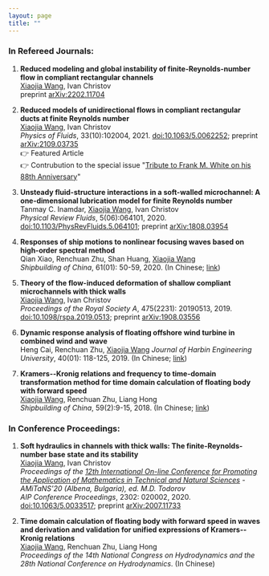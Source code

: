 ```yaml
---
layout: page
title: ""
---
```


### In Refereed Journals:

1. **Reduced modeling and global instability of finite-Reynolds-number flow in compliant rectangular channels**<br>
      <ins>Xiaojia Wang</ins>, Ivan Christov<br>
      preprint [arXiv:2202.11704](https://arxiv.org/abs/2202.11704)
      
2. **Reduced models of unidirectional flows in compliant rectangular ducts at finite Reynolds number**<br>
   <ins>Xiaojia Wang</ins>, Ivan Christov<br>
   *Physics of Fluids*, 33(10):102004, 2021. [doi:10.1063/5.0062252](https://aip.scitation.org/doi/10.1063/5.0062252); preprint [arXiv:2109.03735](https://arxiv.org/abs/2109.03735)<br>
   :point_right: Featured Article<br>
   :point_right: Contrubution to the special issue "[Tribute to Frank M. White on his 88th Anniversary](https://aip.scitation.org/topic/special-collections/fmw2021)"
   
3. **Unsteady fluid-structure interactions in a soft-walled microchannel: A one-dimensional lubrication model for finite Reynolds number**<br>
   Tanmay C. Inamdar, <ins>Xiaojia Wang</ins>, Ivan Christov<br>
   *Physical Review Fluids*, 5(06):064101, 2020. [doi:10.1103/PhysRevFluids.5.064101](https://journals.aps.org/prfluids/abstract/10.1103/PhysRevFluids.5.064101); preprint [arXiv:1808.03954](https://arxiv.org/abs/1808.03954)<br>
   
4. **Responses of ship motions to nonlinear focusing waves based on high-order spectral method**<br>
   Qian Xiao, Renchuan Zhu, Shan Huang, <ins>Xiaojia Wang</ins><br>
   *Shipbuilding of China*, 61(01): 50-59, 2020. (In Chinese; [link](https://kns.cnki.net/kcms/detail/detail.aspx?dbcode=CJFD&dbname=CJFDLAST2020&filename=ZGZC202001005&uniplatform=NZKPT&v=2-8Ulh5Zqx-MFLwLr9QVgrplJTSKWprOaEx-q8LqlmOoq1umZrz2EjsEAcX26mRB))
   
5. **Theory of the flow-induced deformation of shallow compliant microchannels with thick walls**<br>
   <ins>Xiaojia Wang</ins>, Ivan Christov<br>
   *Proceedings of the Royal Society A*, 475(2231): 20190513, 2019. [doi:10.1098/rspa.2019.0513](https://doi.org/10.1098/rspa.2019.0513); preprint [arXiv:1908.03556](https://arxiv.org/abs/1908.03556)
   
6. **Dynamic response analysis of floating offshore wind turbine in combined wind and wave**<br>
   Heng Cai, Renchuan Zhu, <ins>Xiaojia Wang</ins>
   *Journal of Harbin Engineering University*, 40(01): 118-125, 2019. (In Chinese; [link](http://dx.doi.org/10.11990/jheu.201709043))
   
7. **Kramers--Kronig relations and frequency to time-domain transformation method for time domain calculation of floating body with forward speed**<br>
   <ins>Xiaojia Wang</ins>, Renchuan Zhu, Liang Hong<br>
   *Shipbuilding of China*, 59(2):9-15, 2018. (In Chinese; [link](https://scjg.cnki.net/kcms/detail/detail.aspx?filename=ZGZC201802002&dbcode=CJFQ&dbname=CJFD2018&v=))
   

### In Conference Proceedings:

1. **Soft hydraulics in channels with thick walls: The finite-Reynolds-number base state and its stability**<br>
   <ins>Xiaojia Wang</ins>, Ivan Christov<br>
   *Proceedings of the [12th International On-line Conference for Promoting the Application of Mathematics in Technical and Natural Sciences](http://2020.eac4amitans.eu) - AMiTaNS'20 (Albena, Bulgaria), ed. M.D. Todorov*<br>
   *AIP Conference Proceedings*, 2302: 020002, 2020. [doi:10.1063/5.0033517](https://aip.scitation.org/doi/abs/10.1063/5.0033517); preprint [arXiv:2007.11733](https://arxiv.org/abs/2007.11733)
   
2. **Time domain calculation of floating body with forward speed in waves and derivation and validation for unified expressions of Kramers--Kronig relations**<br>
   <ins>Xiaojia Wang</ins>, Renchuan Zhu, Liang Hong<br>
   *Proceedings of the 14th National Congress on Hydrodynamics and the 28th National Conference on Hydrodynamics*. (In Chinese)
   
